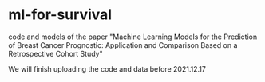 # ml-for-survival
code and models of the paper "Machine Learning Models for the Prediction of Breast Cancer Prognostic: Application and Comparison Based on a Retrospective Cohort Study"

We will finish uploading the code and data before 2021.12.17

